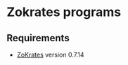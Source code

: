# Zokrates programs

## Requirements

* [ZoKrates](https://zokrates.github.io/gettingstarted.html) version 0.7.14